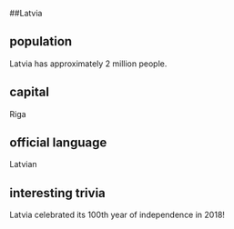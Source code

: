 ##Latvia
## population
Latvia has approximately 2 million people.

## capital
Riga
 
## official language
Latvian

## interesting trivia
Latvia celebrated its 100th year of independence in 2018!


